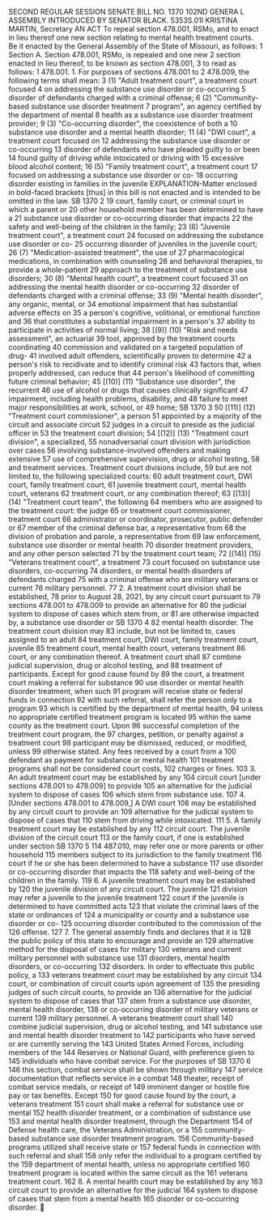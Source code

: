 SECOND REGULAR SESSION
SENATE BILL NO. 1370
102ND GENERA L ASSEMBLY
INTRODUCED BY SENATOR BLACK.
5353S.01I KRISTINA MARTIN, Secretary
AN ACT
To repeal section 478.001, RSMo, and to enact in lieu thereof one new section relating to mental
health treatment courts.
Be it enacted by the General Assembly of the State of Missouri, as follows:
1 Section A. Section 478.001, RSMo, is repealed and one new
2 section enacted in lieu thereof, to be known as section 478.001,
3 to read as follows:
1 478.001. 1. For purposes of sections 478.001 to
2 478.009, the following terms shall mean:
3 (1) "Adult treatment court", a treatment court focused
4 on addressing the substance use disorder or co-occurring
5 disorder of defendants charged with a criminal offense;
6 (2) "Community-based substance use disorder treatment
7 program", an agency certified by the department of mental
8 health as a substance use disorder treatment provider;
9 (3) "Co-occurring disorder", the coexistence of both a
10 substance use disorder and a mental health disorder;
11 (4) "DWI court", a treatment court focused on
12 addressing the substance use disorder or co-occurring
13 disorder of defendants who have pleaded guilty to or been
14 found guilty of driving while intoxicated or driving with
15 excessive blood alcohol content;
16 (5) "Family treatment court", a treatment court
17 focused on addressing a substance use disorder or co-
18 occurring disorder existing in families in the juvenile
EXPLANATION-Matter enclosed in bold-faced brackets [thus] in this bill is not enacted
and is intended to be omitted in the law.
SB 1370 2
19 court, family court, or criminal court in which a parent or
20 other household member has been determined to have a
21 substance use disorder or co-occurring disorder that impacts
22 the safety and well-being of the children in the family;
23 (6) "Juvenile treatment court", a treatment court
24 focused on addressing the substance use disorder or co-
25 occurring disorder of juveniles in the juvenile court;
26 (7) "Medication-assisted treatment", the use of
27 pharmacological medications, in combination with counseling
28 and behavioral therapies, to provide a whole-patient
29 approach to the treatment of substance use disorders;
30 (8) "Mental health court", a treatment court focused
31 on addressing the mental health disorder or co-occurring
32 disorder of defendants charged with a criminal offense;
33 (9) "Mental health disorder", any organic, mental, or
34 emotional impairment that has substantial adverse effects on
35 a person's cognitive, volitional, or emotional function and
36 that constitutes a substantial impairment in a person's
37 ability to participate in activities of normal living;
38 [(9)] (10) "Risk and needs assessment", an actuarial
39 tool, approved by the treatment courts coordinating
40 commission and validated on a targeted population of drug-
41 involved adult offenders, scientifically proven to determine
42 a person's risk to recidivate and to identify criminal risk
43 factors that, when properly addressed, can reduce that
44 person's likelihood of committing future criminal behavior;
45 [(10)] (11) "Substance use disorder", the recurrent
46 use of alcohol or drugs that causes clinically significant
47 impairment, including health problems, disability, and
48 failure to meet major responsibilities at work, school, or
49 home;
SB 1370 3
50 [(11)] (12) "Treatment court commissioner", a person
51 appointed by a majority of the circuit and associate circuit
52 judges in a circuit to preside as the judicial officer in
53 the treatment court division;
54 [(12)] (13) "Treatment court division", a specialized,
55 nonadversarial court division with jurisdiction over cases
56 involving substance-involved offenders and making extensive
57 use of comprehensive supervision, drug or alcohol testing,
58 and treatment services. Treatment court divisions include,
59 but are not limited to, the following specialized courts:
60 adult treatment court, DWI court, family treatment court,
61 juvenile treatment court, mental health court, veterans
62 treatment court, or any combination thereof;
63 [(13)] (14) "Treatment court team", the following
64 members who are assigned to the treatment court: the judge
65 or treatment court commissioner, treatment court
66 administrator or coordinator, prosecutor, public defender or
67 member of the criminal defense bar, a representative from
68 the division of probation and parole, a representative from
69 law enforcement, substance use disorder or mental health
70 disorder treatment providers, and any other person selected
71 by the treatment court team;
72 [(14)] (15) "Veterans treatment court", a treatment
73 court focused on substance use disorders, co-occurring
74 disorders, or mental health disorders of defendants charged
75 with a criminal offense who are military veterans or current
76 military personnel.
77 2. A treatment court division shall be established,
78 prior to August 28, 2021, by any circuit court pursuant to
79 sections 478.001 to 478.009 to provide an alternative for
80 the judicial system to dispose of cases which stem from, or
81 are otherwise impacted by, a substance use disorder or
SB 1370 4
82 mental health disorder. The treatment court division may
83 include, but not be limited to, cases assigned to an adult
84 treatment court, DWI court, family treatment court, juvenile
85 treatment court, mental health court, veterans treatment
86 court, or any combination thereof. A treatment court shall
87 combine judicial supervision, drug or alcohol testing, and
88 treatment of participants. Except for good cause found by
89 the court, a treatment court making a referral for substance
90 use disorder or mental health disorder treatment, when such
91 program will receive state or federal funds in connection
92 with such referral, shall refer the person only to a program
93 which is certified by the department of mental health,
94 unless no appropriate certified treatment program is located
95 within the same county as the treatment court. Upon
96 successful completion of the treatment court program, the
97 charges, petition, or penalty against a treatment court
98 participant may be dismissed, reduced, or modified, unless
99 otherwise stated. Any fees received by a court from a
100 defendant as payment for substance or mental health
101 treatment programs shall not be considered court costs,
102 charges or fines.
103 3. An adult treatment court may be established by any
104 circuit court [under sections 478.001 to 478.009] to provide
105 an alternative for the judicial system to dispose of cases
106 which stem from substance use.
107 4. [Under sections 478.001 to 478.009,] A DWI court
108 may be established by any circuit court to provide an
109 alternative for the judicial system to dispose of cases that
110 stem from driving while intoxicated.
111 5. A family treatment court may be established by any
112 circuit court. The juvenile division of the circuit court
113 or the family court, if one is established under section
SB 1370 5
114 487.010, may refer one or more parents or other household
115 members subject to its jurisdiction to the family treatment
116 court if he or she has been determined to have a substance
117 use disorder or co-occurring disorder that impacts the
118 safety and well-being of the children in the family.
119 6. A juvenile treatment court may be established by
120 the juvenile division of any circuit court. The juvenile
121 division may refer a juvenile to the juvenile treatment
122 court if the juvenile is determined to have committed acts
123 that violate the criminal laws of the state or ordinances of
124 a municipality or county and a substance use disorder or co-
125 occurring disorder contributed to the commission of the
126 offense.
127 7. The general assembly finds and declares that it is
128 the public policy of this state to encourage and provide an
129 alternative method for the disposal of cases for military
130 veterans and current military personnel with substance use
131 disorders, mental health disorders, or co-occurring
132 disorders. In order to effectuate this public policy, a
133 veterans treatment court may be established by any circuit
134 court, or combination of circuit courts upon agreement of
135 the presiding judges of such circuit courts, to provide an
136 alternative for the judicial system to dispose of cases that
137 stem from a substance use disorder, mental health disorder,
138 or co-occurring disorder of military veterans or current
139 military personnel. A veterans treatment court shall
140 combine judicial supervision, drug or alcohol testing, and
141 substance use and mental health disorder treatment to
142 participants who have served or are currently serving the
143 United States Armed Forces, including members of the
144 Reserves or National Guard, with preference given to
145 individuals who have combat service. For the purposes of
SB 1370 6
146 this section, combat service shall be shown through military
147 service documentation that reflects service in a combat
148 theater, receipt of combat service medals, or receipt of
149 imminent danger or hostile fire pay or tax benefits. Except
150 for good cause found by the court, a veterans treatment
151 court shall make a referral for substance use or mental
152 health disorder treatment, or a combination of substance use
153 and mental health disorder treatment, through the Department
154 of Defense health care, the Veterans Administration, or a
155 community-based substance use disorder treatment program.
156 Community-based programs utilized shall receive state or
157 federal funds in connection with such referral and shall
158 only refer the individual to a program certified by the
159 department of mental health, unless no appropriate certified
160 treatment program is located within the same circuit as the
161 veterans treatment court.
162 8. A mental health court may be established by any
163 circuit court to provide an alternative for the judicial
164 system to dispose of cases that stem from a mental health
165 disorder or co-occurring disorder.
